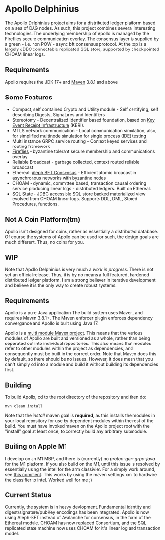 # Apollo Delphinius
The Apollo Delphinius project aims for a distributed ledger platform based on a sea of DAG nodes.  As such, this project combines several interesting technologies.  The underlying membership of Apollo is managed by the Fireflies secure communication overlay.  The consensus layer is supplied by a green - i.e. non POW - async bft consensus protocol. At the top is a largely JDBC connectable replicated SQL store, supported by checkpointed CHOAM linear logs.

## Requirements
Apollo requires the JDK 17+ and [Maven](https://maven.apache.org/) 3.8.1 and above

## Some Features
* Compact, self contained Crypto and Utility module - Self certifying, self describing Digests, Signatures and Identifiers 
* Stereotomy - Decentralized Identifier based foundation, based on [Key Event Receipt Infrastructure](https://github.com/decentralized-identity/keri) (KERI).
* MTLS network communication - Local communication simulation, also, for simplified multinode simulation for single process (IDE) testing
* Multi instance GRPC service routing - Context keyed services and routing framework
* [Fireflies](https://ymsir.com/papers/fireflies-tocs.pdf) - byzantine tolerant secure membership and communications overlay
* Reliable Broadcast - garbage collected, context routed reliable broadcast
* Ethereal: [Aleph BFT Consensus](https://arxiv.org/pdf/1908.05156.pdf) - Efficient atomic broacast in asynchronous networks with byzantine nodes
* CHOAM - dynamic, committee based, transaction causal ordering service producing linear logs - distributed ledgers.  Built on Ethereal.
* SQL State - JDBC accessible SQL store backed materialized view evolved from CHOAM linear logs.  Supports DDL, DML, Stored Procedures, functions.

## Not A Coin Platform(tm)
Apollo isn't designed for coins, rather as essentially a distributed database.  Of course the systems of Apollo can be used for such, the design goals are much different.  Thus, no coins for you.


## WIP
Note that Apollo Delphinius is very much a _work in progress_.  There is not yet an official release.  Thus, it is by no means a full featured, hardened distributed ledger platform.  I am a strong believer in iterative development and believe it is the only way to create robust systems.

## Requirements
Apollo is a pure Java application  The build system uses Maven, and requires Maven 3.8.1+.  The Maven enforcer plugin enforces dependency convergance and Apollo is built using Java 17.

Apollo is a [multi module Maven project](https://maven.apache.org/guides/mini/guide-multiple-modules.html).  This means that the various modules of Apollo are built and versioned as a whole, rather than being seperated out into individual repositories.  This also means that modules refer to other modules within the project as dependencies, and consequently must be built in the correct order.  Note that Maven does this by default, so there should be no issues.  However, it does mean that you can't simply cd into a module and build it without building its dependencies first.


## Building
To build Apollo, cd to the root directory of the repository and then do:
   
    mvn clean install

Note that the  _install_  maven goal is **required**, as this installs the modules in your local repository for use by dependent modules within the rest of the build.  You must have invoked maven on the Apollo project root with the "install" goal at least once, to correctly build any arbitrary submodule.


## Builing on Apple M1
I develop on an M1 MBP, and there is (currently) no _protoc-gen-grpc-java_ for the M1 platform.  If you also build on the M1, until this issue is resolved by essentially using the intel for the arm classivier.  For a simply work around, see [this comment](https://github.com/grpc/grpc-java/issues/7690#issuecomment-772424454).  This works by using the maven settings.xml to hardwire the classifier to intel.  Worked well for me ;)

## Current Status
Currently, the system is in heavy devlopment.  Fundamental identity and digest/signature/pubKey encodings has been integrated.  Apollo is now using Aleph-BFT instead of Avalanche for consensus, in the form of the Ethereal module.  CHOAM has now replaced Consortium, and the SQL replicated state machine now uses CHOAM for it's linear log and transaction model.
